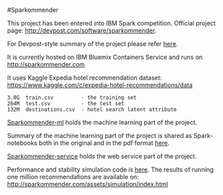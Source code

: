 #Sparkommender

This project has been entered into IBM Spark competition. Official project page:
http://devpost.com/software/sparkommender.

For Devpost-style summary of the project please refer [here](DEVPOST.md).

It is currently hosted on IBM Bluemix Containers Service and runs on http://sparkommender.com

It uses Kaggle Expedia hotel recommendation dataset: https://www.kaggle.com/c/expedia-hotel-recommendations/data

    3.8G  train.csv         - the training set
    264M  test.csv          - the test set
    132M  destinations.csv  - hotel search latent attribute

[Sparkommender-ml](sparkommender-ml) holds the machine learning part of the project.

Summary of the machine learning part of the project is shared as Spark-notebooks both in the original and in the pdf format [here](sparkommender-ml/notebooks).

[Sparkommender-service](sparkommender-service) holds the web service part of the project.

Performance and stability simulation code is
[here](sparkommender-ml/src/test/scala/sparkommender/gatling/SparkommenderSimulation.scala).
The results of running one million recommendations are available on: http://sparkommender.com/assets/simulation/index.html
